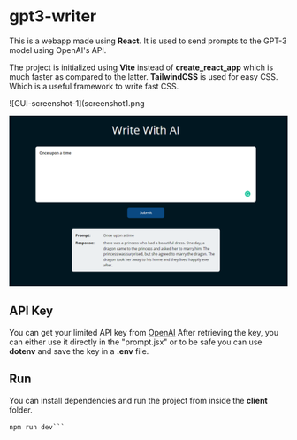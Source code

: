 # gpt3-writer

This is a webapp made using **React**. It is used to send prompts to the GPT-3 model using OpenAI's API.

The project is initialized using **Vite** instead of **create_react_app** which is much faster as compared to the latter.
**TailwindCSS** is used for easy CSS. Which is a useful framework to write fast CSS.

![GUI-screenshot-1](screenshot1.png

![GUI-screenshot-1](screenshot1.png)

## API Key
You can get your limited API key from [OpenAI](https://beta.openai.com/overview)
After retrieving the key, you can either use it directly in the "prompt.jsx" or to be safe you can use **dotenv** and save the key in a **.env** file.

## Run
You can install dependencies and run the project from inside the **client** folder.
```npm install
npm run dev```

